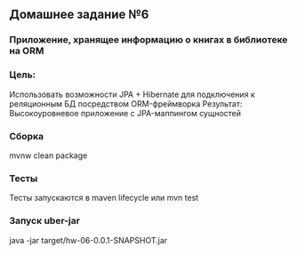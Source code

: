 ## Домашнее задание №6
### Приложение, хранящее информацию о книгах в библиотеке на ORM

### Цель:
Использовать возможности JPA + Hibernate для подключения к реляционным БД посредством ORM-фреймворка
Результат: Высокоуровневое приложение с JPA-маппингом сущностей

### Сборка
mvnw clean package

### Тесты

Тесты запускаются в maven lifecycle или mvn test

### Запуск uber-jar
java -jar target/hw-06-0.0.1-SNAPSHOT.jar


